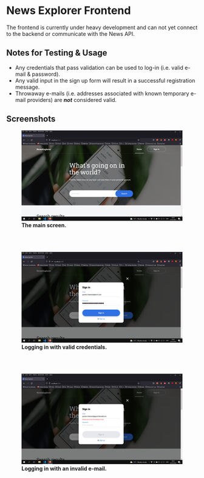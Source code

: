 # News Explorer Frontend

The frontend is currently under heavy development and can not yet connect to the backend or communicate with the News API.

## Notes for Testing & Usage

- Any credentials that pass validation can be used to log-in (i.e. valid e-mail & password).
- Any valid input in the sign up form will result in a successful registration message.
- Throwaway e-mails (i.e. addresses associated with known temporary e-mail providers) are _**not**_ considered valid.

## Screenshots
<figure>
<img src="./screenshots/dev-s2-main.jpg" alt="main screen">
  <figcaption><b>The main screen.</b></figcaption>
</figure>
<br><br>
<figure>
<img src="./screenshots/dev-s2-login-valid.jpg" alt="login with valid credentials">
  <figcaption><b>Logging in with valid credentials.</b></figcaption>
</figure>
<br><br>
<figure>
<img src="./screenshots/dev-s2-login-bad-email.jpg" alt="login with an invalid e-mail">
  <figcaption><b>Logging in with an invalid e-mail.</b></figcaption>
</figure>

